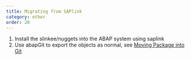 ```yaml
---
title: Migrating from SAPlink
category: other
order: 20
---
```


1. Install the slinkee/nuggets into the ABAP system using saplink
2. Use abapGit to export the objects as normal, see [Moving Package into Git](/user-guide/projects/online/guide-moving-package.html)
